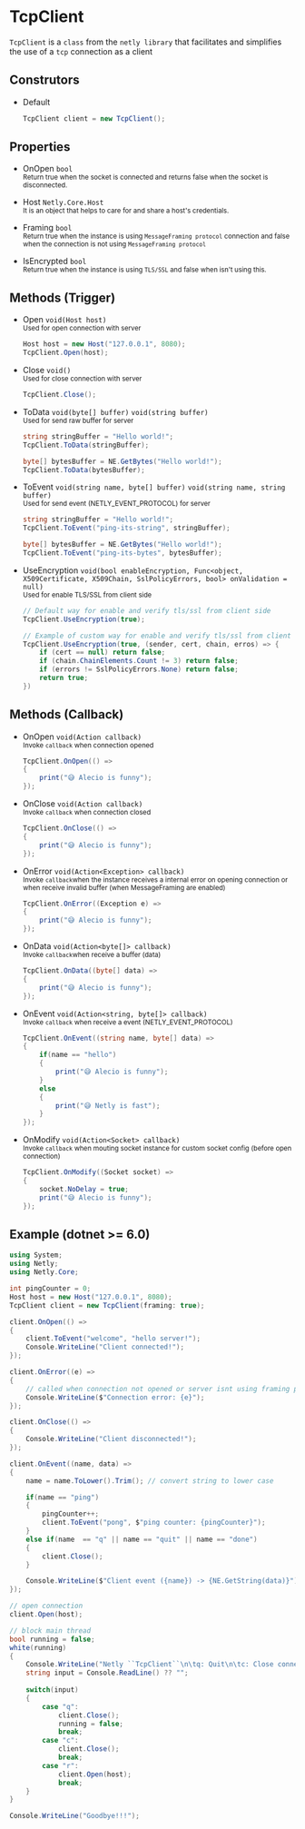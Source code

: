 # TcpClient
``TcpClient`` is a ``class`` from the ``netly library`` that facilitates and simplifies the use of a ``tcp`` connection as a client

## Construtors
- Default
    ```cs
    TcpClient client = new TcpClient();
    ```

## Properties
- OnOpen ``bool`` <br>
    <sub>Return true when the socket is connected and returns false when the socket is disconnected.</sub>

- Host ``Netly.Core.Host`` <br>
    <sub>It is an object that helps to care for and share a host's credentials.</sub>

- Framing ``bool`` <br>
    <sub>Return true when the instance is using ``MessageFraming protocol`` connection and false when the connection is not using ``MessageFraming protocol``</sub>

- IsEncrypted ``bool`` <br>
    <sub>Return true when the instance is using ``TLS/SSL`` and false when isn't using this.</sub>

## Methods (Trigger)
- Open ``void(Host host)`` <br>
    <sub>Used for open connection with server</sub>
    ```cs
    Host host = new Host("127.0.0.1", 8080);
    TcpClient.Open(host);
    ```
- Close ``void()`` <br>
    <sub>Used for close connection with server</sub>
    ```cs
    TcpClient.Close();
    ```
- ToData ``void(byte[] buffer)`` ``void(string buffer)`` <br>
    <sub>Used for send raw buffer for server</sub>
    ```cs
    string stringBuffer = "Hello world!";
    TcpClient.ToData(stringBuffer);

    byte[] bytesBuffer = NE.GetBytes("Hello world!");
    TcpClient.ToData(bytesBuffer);
    ```
- ToEvent ``void(string name, byte[] buffer)`` ``void(string name, string buffer)`` <br>
    <sub>Used for send event (NETLY_EVENT_PROTOCOL) for server</sub>
    ```cs
    string stringBuffer = "Hello world!";
    TcpClient.ToEvent("ping-its-string", stringBuffer);

    byte[] bytesBuffer = NE.GetBytes("Hello world!");
    TcpClient.ToEvent("ping-its-bytes", bytesBuffer);
    ```
- UseEncryption ``void(bool enableEncryption, Func<object, X509Certificate, X509Chain, SslPolicyErrors, bool> onValidation = null)`` <br>
    <sub>Used for enable TLS/SSL from client side</sub>
    ```cs
    // Default way for enable and verify tls/ssl from client side
    TcpClient.UseEncryption(true);

    // Example of custom way for enable and verify tls/ssl from client side
    TcpClient.UseEncryption(true, (sender, cert, chain, erros) => {
        if (cert == null) return false;
        if (chain.ChainElements.Count != 3) return false;
        if (errors != SslPolicyErrors.None) return false;
        return true;
    })
    ```



## Methods (Callback)
- OnOpen ``void(Action callback)`` <br>
    <sub>Invoke ``callback`` when connection opened</sub>
    ```cs
    TcpClient.OnOpen(() =>
    {
        print("😅 Alecio is funny");
    });
    ```
- OnClose ``void(Action callback)`` <br>
    <sub>Invoke ``callback`` when connection closed</sub>
    ```cs
    TcpClient.OnClose(() =>
    {
        print("😅 Alecio is funny");
    });
    ```
- OnError ``void(Action<Exception> callback)`` <br>
    <sub>Invoke ``callback``when the instance receives a internal error on opening connection or when receive invalid buffer (when MessageFraming are enabled)</sub>
    ```cs
    TcpClient.OnError((Exception e) =>
    {
        print("😅 Alecio is funny");
    });
    ```
- OnData ``void(Action<byte[]> callback)`` <br>
    <sub>Invoke ``callback``when receive a buffer (data)</sub>
    ```cs
    TcpClient.OnData((byte[] data) =>
    {
        print("😅 Alecio is funny");
    });
    ```
- OnEvent ``void(Action<string, byte[]> callback)`` <br>
    <sub>Invoke ``callback`` when receive a event (NETLY_EVENT_PROTOCOL)</sub>
    ```cs
    TcpClient.OnEvent((string name, byte[] data) =>
    {
        if(name == "hello")
        {
            print("😅 Alecio is funny");
        }
        else
        {
            print("😅 Netly is fast");
        }
    });
    ```
- OnModify ``void(Action<Socket> callback)`` <br>
    <sub>Invoke ``callback`` when mouting socket instance for custom socket config (before open connection)</sub>
    ```cs
    TcpClient.OnModify((Socket socket) =>
    {
        socket.NoDelay = true;
        print("😅 Alecio is funny");
    });
    ```

## Example (dotnet >= 6.0)
```cs
using System;
using Netly;
using Netly.Core;

int pingCounter = 0;
Host host = new Host("127.0.0.1", 8080);
TcpClient client = new TcpClient(framing: true);

client.OnOpen(() =>
{
    client.ToEvent("welcome", "hello server!");
    Console.WriteLine("Client connected!");
});

client.OnError((e) =>
{
    // called when connection not opened or server isnt using framing protocol
    Console.WriteLine($"Connection error: {e}");
});

client.OnClose(() =>
{
    Console.WriteLine("Client disconnected!");        
});

client.OnEvent((name, data) =>
{
    name = name.ToLower().Trim(); // convert string to lower case

    if(name == "ping")
    {
        pingCounter++;
        client.ToEvent("pong", $"ping counter: {pingCounter}");
    }
    else if(name  == "q" || name == "quit" || name == "done")
    {
        client.Close();
    }

    Console.WriteLine($"Client event ({name}) -> {NE.GetString(data)}");
});

// open connection
client.Open(host);

// block main thread
bool running = false;
white(running)
{
    Console.WriteLine("Netly ``TcpClient``\n\tq: Quit\n\tc: Close connection\n\tr: Reconnect");
    string input = Console.ReadLine() ?? "";
   
    switch(input)
    {
        case "q":
            client.Close();
            running = false;
            break;            
        case "c":
            client.Close();
            break;
        case "r":
            client.Open(host);
            break;        
    }
}

Console.WriteLine("Goodbye!!!");

```